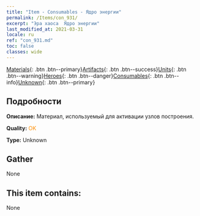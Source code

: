 ```yaml
---
title: "Item - Consumables - Ядро энергии"
permalink: /Items/con_931/
excerpt: "Эра хаоса  Ядро энергии"
last_modified_at: 2021-03-31
locale: ru
ref: "con_931.md"
toc: false
classes: wide
---
```

 [Materials](/ru/Items/){: .btn .btn--primary}[Artifacts](/ru/Items/Artifacts/){: .btn .btn--success}[Units](/ru/Items/Units/){: .btn .btn--warning}[Heroes](/ru/Items/Heroes/){: .btn .btn--danger}[Consumables](/ru/Items/Consumables/){: .btn .btn--info}[Unknown](/ru/Items/Unknown/){: .btn .btn--primary}

## Подробности
 **Описание:** Материал, используемый для активации узлов построения.

 **Quality:** <span style="color: #FF8C00">OK</span>

 **Type:** Unknown

## Gather

  None

## This item contains:

  None

